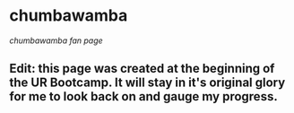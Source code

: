 # chumbawamba
*chumbawamba fan page*

## Edit: this page was created at the beginning of the UR Bootcamp. It will stay in it's original glory for me to look back on and gauge my progress.
